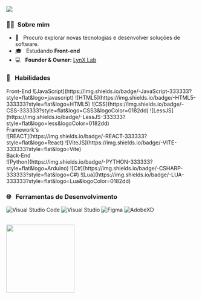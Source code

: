 ![](https://komarev.com/ghpvc/?username=marquezzx&color=006bed)

<h3> 🙋‍♂️ &nbsp;Sobre mim </h3>

- 🤔 &nbsp; Procuro explorar novas tecnologias e desenvolver soluções de software.
- 🎓 &nbsp; Estudando **Front-end**
- 💻 &nbsp; __Founder & Owner:__ [LynX Lab](https://lynx-lab.net/) 

<h3> 🚀 &nbsp; Habilidades </h3>
  Front-End
  ![JavaScript](https://img.shields.io/badge/-JavaScript-333333?style=flat&logo=javascript)
  ![HTML5](https://img.shields.io/badge/-HTML5-333333?style=flat&logo=HTML5)
  ![CSS](https://img.shields.io/badge/-CSS-333333?style=flat&logo=CSS3&logoColor=0182dd)
  ![LessJS](https://img.shields.io/badge/-LessJS-333333?style=flat&logo=less&logoColor=0182dd)
  <br>
  Framework's
  <br>
  ![REACT](https://img.shields.io/badge/-REACT-333333?style=flat&logo=React)
  ![ViteJS](https://img.shields.io/badge/-VITE-333333?style=flat&logo=Vite)
  <br>
  Back-End
  <br>
  ![Python](https://img.shields.io/badge/-PYTHON-333333?style=flat&logo=Arduino)
  ![C#](https://img.shields.io/badge/-CSHARP-333333?style=flat&logo=C#)
  ![Lua](https://img.shields.io/badge/-LUA-333333?style=flat&logo=Lua&logoColor=0182dd)


<h3> 🌐 &nbsp; Ferramentas de Desenvolvimento </h3>

  ![Visual Studio Code](https://img.shields.io/badge/-Visual%20Studio%20Code-333333?style=flat&logo=visual-studio-code&logoColor=23a9f2)
  ![Visual Studio](https://img.shields.io/badge/-Visual%20Studio-333333?style=flat&logo=visual-studio&logoColor=c18ef1)
  ![Figma](https://img.shields.io/badge/-Figma-333333?style=flat&logo=figma)
  ![AdobeXD](https://img.shields.io/badge/-AdobeXD-333333?style=flat&logo=AdobeXD)


<br/>

<a href="https://github.com/marquezzx">
  <img height="180em" src="https://github-readme-stats.vercel.app/api?username=marquezzx&theme=react&show_icons=true" />
</a>
